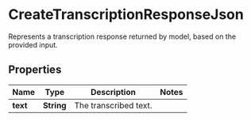

# CreateTranscriptionResponseJson

Represents a transcription response returned by model, based on the provided input.

## Properties

Name | Type | Description | Notes
------------ | ------------- | ------------- | -------------
**text** | **String** | The transcribed text. | 




